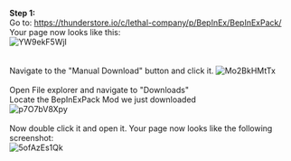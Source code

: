 **Step 1:** <br>
  Go to: https://thunderstore.io/c/lethal-company/p/BepInEx/BepInExPack/ <br>
  Your page now looks like this: <br>
  ![YW9ekF5WjI](https://github.com/flippedgoober/Modding-Tutorial/assets/153241240/e04e6ed9-5a1e-4652-9522-93641807c797) <br>
  <br>
  <br>
  Navigate to the "Manual Download" button and click it.
  ![Mo2BkHMtTx](https://github.com/flippedgoober/Modding-Tutorial/assets/153241240/bbe65984-a226-4541-8167-d47f1ba9bd0d) <br>
  <br>
  Open File explorer and navigate to "Downloads" <br>
  Locate the BepInExPack Mod we just downloaded <br>
![p7O7bV8Xpy](https://github.com/flippedgoober/Modding-Tutorial/assets/153241240/72c3a68c-c83c-4346-a73a-a60411c14d30) <br>
<br>
Now double click it and open it. Your page now looks like the following screenshot: <br>
![5ofAzEs1Qk](https://github.com/flippedgoober/Modding-Tutorial/assets/153241240/8ed180b0-58bd-43df-afd3-d6f3f856c72f) <br>

